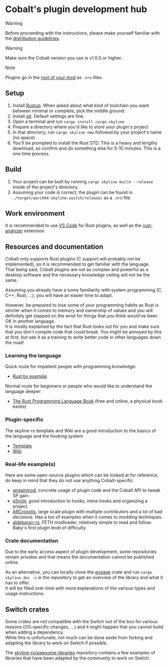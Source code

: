 # Cobalt's plugin development hub
> [!WARNING]
> Before proceeding with the instructions, please make yourself familiar with the [distribution guidelines](https://github.com/Raytwo/Cobalt/wiki/Plugin-loading#how-should-i-distribute-them).

> [!WARNING]
> Make sure the Cobalt version you use is v1.0.0 or higher.  

> [!NOTE]
> Plugins go in the [root of your mod](https://github.com/Raytwo/Cobalt/wiki/Managing-your-Mods) as ``.nro`` files.

## Setup

1. Install [Rustup](https://rustup.rs/). When asked about what kind of toolchain you want between minimal or complete, pick the middle ground.
2. Install [git](https://git-scm.com/downloads). Default settings are fine.
3. Open a terminal and run ``cargo install cargo-skyline``
4. Prepare a directory where you'd like to store your plugin's project
5. In that directory, run ``cargo skyline new`` followed by your project's name (no space)
6. You'll be prompted to install the Rust STD. This is a heavy and lengthy download, so confirm and do something else for 5-10 minutes. This is a one time process.

## Build
1. Your project can be built by running ``cargo skyline build --release`` inside of the project's directory.
2. Assuming your code is correct, the plugin can be found in ``./target/aarch64-skyline-switch/release/`` as a ``.nro`` file.

## Work environment
It is recommended to use [VS Code](https://code.visualstudio.com/download) for Rust plugins, as well as the [rust-analyzer](https://marketplace.visualstudio.com/items?itemName=rust-lang.rust-analyzer) extension.

## Resources and documentation
Cobalt only supports Rust plugins (C support will probably not be implemented), so it is recommended to get familiar with the language.  
That being said, Cobalt plugins are not as complex and powerful as a desktop software and the necessary knowledge ceiling will not be the same.

Assuming you already have a some familiarity with system programming (C, C++, Rust, ...), you will have an easier time to adapt.

However, be prepared to lose some of your programming habits as Rust is stricter when it comes to memory and ownership of values and you will definitely get slapped on the wrist for things that you think would've been OK in another language.  
It is mostly explained by the fact that Rust looks out for you and make sure that you don't compile code that *could* break. You might be annoyed by this at first, but see it as a training to write better code in other languages down the road!

### Learning the language
Quick route for impatient people with programming knowledge:
* [Rust by example](https://doc.rust-lang.org/rust-by-example/)

Normal route for beginners or people who would like to understand the language deeper:
* [The Rust Programming Language Book](https://doc.rust-lang.org/book/) (free and online, a physical book exists)

### Plugin-specific
The skyline-rs template and Wiki are a good introduction to the basics of the language and the hooking system
* [Template](https://github.com/ultimate-research/skyline-rs-template)
* [Wiki](https://github.com/ultimate-research/skyline-rs-template/wiki)

### Real-life example(s)
Here are some open-source plugins which can be looked at for reference, do keep in mind that they do not use anything Cobalt-specific.
* [spgainmod](https://github.com/DeathChaos25/libspgainmod), concrete usage of plugin code and the Cobalt API to tweak SP gain.
* [p5rcbt](https://github.com/Raytwo/p5rcbt), good introduction to hooks, inline hooks and organizing a project.
* [ARCropolis](https://github.com/Raytwo/ARCropolis/tree/master), large scale plugin with multiple contributors and a lot of bad decisions. Has a ton of examples when it comes to modding techniques.
* [aldebaran-rs](https://github.com/three-houses-research-team/aldebaran-rs/blob/master/src/forge.rs), FETH modloader, relatively simple to read and follow. Baby's first plugin level of difficulty.

### Crate documentation
Due to the early access aspect of plugin development, some repositories remain privates and that means the documentation cannot be published online.  

As an alternative, you can locally clone the [engage](https://github.com/DivineDragonFanClub/engage) crate and run ``cargo skyline doc -o`` in the repository to get an overview of the library and what it has to offer.  
It will be filled over time with more explanations of the various types and usage instructions.

## Switch crates
Some crates are not compatible with the Switch out of the box for various reasons (OS-specific changes, ...) and it might happen that you cannot build when adding a dependency.  
While this is unfortunate, not much can be done aside from forking and adapting the library to work on Switch if possible.

The [skyline-rs/awesome-libraries](https://github.com/skyline-rs/awesome-libraries) repository contains a few examples of libraries that have been adapted by the community to work on Switch.
